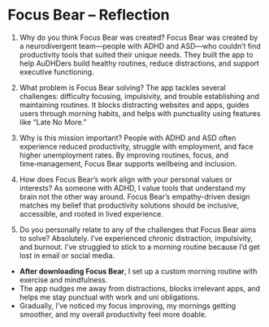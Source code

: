 # Focus Bear – Reflection

1. Why do you think Focus Bear was created?
Focus Bear was created by a neurodivergent team—people with ADHD and ASD—who couldn’t find productivity tools that suited their unique needs. They built the app to help AuDHDers build healthy routines, reduce distractions, and support executive functioning.

2. What problem is Focus Bear solving?
The app tackles several challenges: difficulty focusing, impulsivity, and trouble establishing and maintaining routines. It blocks distracting websites and apps, guides users through morning habits, and helps with punctuality using features like “Late No More.” 

3. Why is this mission important?
People with ADHD and ASD often experience reduced productivity, struggle with employment, and face higher unemployment rates. By improving routines, focus, and time‑management, Focus Bear supports wellbeing and inclusion.

4. How does Focus Bear’s work align with your personal values or interests?
As someone with ADHD, I value tools that understand my brain not the other way around. Focus Bear’s empathy-driven design matches my belief that productivity solutions should be inclusive, accessible, and rooted in lived experience.

5. Do you personally relate to any of the challenges that Focus Bear aims to solve?
Absolutely. I’ve experienced chronic distraction, impulsivity, and burnout. I’ve struggled to stick to a morning routine because I’d get lost in email or social media.

- **After downloading Focus Bear**, I set up a custom morning routine with exercise and mindfulness.
- The app nudges me away from distractions, blocks irrelevant apps, and helps me stay punctual with work and uni obligations.
- Gradually, I’ve noticed my focus improving, my mornings getting smoother, and my overall productivity feel more doable.
